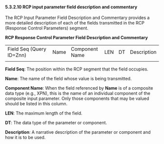 #### 5.3.2.10 RCP input parameter field description and commentary

The RCP Input Parameter Field Description and Commentary provides a more detailed description of each of the fields transmitted in the RCP (Response Control Parameters) segment.

**RCP Response Control Parameter Field Description and Commentary**

|     |     |     |     |     |     |
| --- | --- | --- | --- | --- | --- |
| Field Seq (Query ID=Znn) | Name | Com­po­nent Name | LEN | DT | Description |
|  |  |  |  |  |  |

**Field Seq**: The position within the RCP segment that the field occupies.

**Name**: The name of the field whose value is being transmitted.

**Component Name**: When the field referenced by **Name** is of a composite data type (e.g., XPN), this is the name of an individual component of the composite input parameter. Only those components that may be valued should be listed in this column.

**LEN**: The maximum length of the field.

**DT**: The data type of the parameter or component.

**Description**: A narrative description of the parameter or component and how it is to be used.
